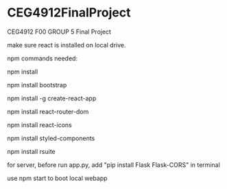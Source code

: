 # CEG4912FinalProject
CEG4912 F00 GROUP 5 Final Project


make sure react is installed on local drive.

npm commands needed:

npm install

npm install bootstrap

npm install -g create-react-app

npm install react-router-dom

npm install react-icons

npm install styled-components

npm install rsuite

for server, before run app.py, add "pip install Flask Flask-CORS" in terminal


use npm start to boot local webapp
